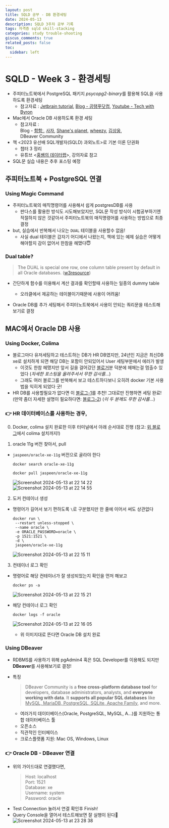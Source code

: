 ```yaml
---
layout: post
title: SQLD 공부 - DB 환경세팅
date: 2024-05-13
description: SQLD 3주차 공부 기록
tags: 자격증 sqld skill-stacking
categories: study trouble-shooting
giscus_comments: true
related_posts: false
toc:
  sidebar: left
---
```


# SQLD - Week 3 - 환경세팅
- 주피터노트북에서 PostgreSQL 패키지 *psycopg2-binary*를 활용해 SQL을 사용하도록 환경세팅
  - 참고자료 : [Jetbrain tutorial](https://datalore.jetbrains.com/report/static/0k5R4AZgfYFgpwZkcb3f7G/F4dVZDGdekdgiJ8PKPUQ4w), [Blog - 곰탱푸닷컴](https://www.bearpooh.com/147), [Youtube - Tech with Byron](https://www.youtube.com/watch?v=le_GyH6kZTo)
- Mac에서 Oracle DB 사용하도록 환경 세팅
  - 참고자료 :<br>
  Blog - [함함ː](https://intheham.tistory.com/23), [사자](https://velog.io/@devsaza/M1-M2-Mac-OS%EC%97%90%EC%84%9C-Oracle-DB-%EC%82%AC%EC%9A%A9%ED%95%98%EA%B8%B0), [Shane's planet](https://shanepark.tistory.com/), [wheezy](https://velog.io/@wheezy_han/DBeaver), [김상웅](https://velog.io/@sangwoong/Database-DBeaver), <br>
  DBeaver Community
- 책 <2023 유선배 SQL개발자(SQLD) 과외노트>로 기본 이론 단권화
  - 챕터 3 정리
  - 유튜브 <[홍쌤의 데이터랩](https://www.youtube.com/@hdatalab)>, 강의자료 참고
- SQL문 실습 내용은 추후 포스팅 예정


## 주피터노트북 + PostgreSQL 연결
### Using Magic Command
- 주피터노트북의 매직명령어를 사용해서 쉽게 postgresDB를 사용
  - 판다스를 활용한 방식도 시도해보았지만, SQL문 작성 방식이 시험공부하기엔 적절하지 않은 것같아서 주피터노트북의 매직명령어를 사용하는 방법으로 최종 결정
- but, 실습에서 반복해서 나오는 `DUAL` 테이블을 사용할수 없음!
  - 사실 dual 테이블은 갑자기 어디에서 나왔는지, 책에 있는 예제 실습은 어떻게 해야할지 감이 없어서 한참을 헤맸다😇

### Dual table?
> The DUAL is special one row, one column table present by default in all Oracle databases. ([w3resource](https://www.w3resource.com/sql/sql-dual-table.php))

- 간단하게 함수를 이용해서 계산 결과를 확인할때 사용하는 일종의 dummy table
  - 오라클에서 제공하는 테이블이기때문에 사용이 어려움!

- Oracle DB를 추가 세팅해서 주피터노트북에서 사용이 안되는 쿼리문을 테스트해보기로 결정 

## MAC에서 Oracle DB 사용
### Using Docker, Colima
- 블로그마다 유저세팅하고 테스트하는 DB가 HR DB였지만, 24년인 지금은 최신DB xe로 설치하게 되면 해당 DB는 포함이 안되있어서 User 세팅부분에서 에러가 발생
  - 이것도 한참 헤맸지만 앞서 길을 걸어갔던 [블로거](https://intheham.tistory.com/23)분 덕분에 헤매는걸 멈출수 있었다 (*자세한 포스팅을 올려주셔서 무한 감사를...*)
  - 그래도 여러 블로그를 반복해서 보고 테스트하다보니 오히려 docker 기본 사용법을 익히게 되었다 굿!
- HR DB를 사용할필요가 없다면 이 [블로그-1](https://velog.io/@devsaza/M1-M2-Mac-OS%EC%97%90%EC%84%9C-Oracle-DB-%EC%82%AC%EC%9A%A9%ED%95%98%EA%B8%B0)를 추천! 그대로만 진행하면 세팅 완료! (만약 좀더 자세한 설명이 필요하다면: [블로그-2](https://shanepark.tistory.com/400))
(*이 두 분께도 무한 감사를...*)

### 👉 HR 데이터베이스를 사용하는 경우,
0. Docker, colima 설치 완료한 이후 터미널에서 아래 순서대로 진행
(참고: [위 블로그](https://velog.io/@devsaza/M1-M2-Mac-OS%EC%97%90%EC%84%9C-Oracle-DB-%EC%82%AC%EC%9A%A9%ED%95%98%EA%B8%B0)에서 colima 설치까지!)

1. oracle 11g 버전 찾아서, pull

- `jaspeen/oracle-xe-11g` 버전으로 골라야 한다

  ```shell
  docker search oracle-xe-11g

  docker pull jaspeen/oracle-xe-11g
  ```
  ![Screenshot 2024-05-13 at 22 14 22](https://github.com/seulwithlove/seulwithlove/assets/140625136/b61452e2-43fd-42cf-88e7-a0b1c36f98fc)<br>
  ![Screenshot 2024-05-13 at 22 14 55](https://github.com/seulwithlove/seulwithlove/assets/140625136/a736c513-bc5e-45f0-91e2-17d8e03a9ed7)

2. 도커 컨테이너 생성

- 명령어가 길어서 보기 편하도록 `\`로 구분했지만 한 줄에 이어서 써도 상관없다
  ```shell
  docker run \
   --restart unless-stopped \
   --name oracle \
   -e ORACLE_PASSWORD=oracle \
   -p 1521:1521 \
   -d \
   jaspeen/oracle-xe-11g
  ```
  ![Screenshot 2024-05-13 at 22 15 11](https://github.com/seulwithlove/seulwithlove/assets/140625136/766b0ded-00f7-435a-80f9-499c5c85d086)

3. 컨테이너 로그 확인

- 명령어로 해당 컨테이너가 잘 생성되었는지 확인을 먼저 해보고
  ```shell
  docker ps -a
  ```
  ![Screenshot 2024-05-13 at 22 15 21](https://github.com/seulwithlove/seulwithlove/assets/140625136/91058da7-c9c8-40c1-aae0-1a6db0bb5d43)

- 해당 컨테이너 로그 확인
  ```shell
  docker logs -f oracle
  ```
  ![Screenshot 2024-05-13 at 22 16 05](https://github.com/seulwithlove/seulwithlove/assets/140625136/2f44026f-d7ef-491e-a8e6-cbe32a6fe6da)

  - 위 이미지대로 뜬다면 Oracle DB 설치 완료


### Using DBeaver
- RDBMS를 사용하기 위해 pgAdmin4 혹은 SQL Developer를 이용해도 되지만 **DBeaver**를 사용해보기로 결정! 
- 특징
  > DBeaver Community is a **free cross-platform database tool** for developers, database administrators, analysts, and **everyone working with data**. It **supports all popular SQL databases** like <u>MySQL, MariaDB, PostgreSQL, SQLite, Apache Family</u>, and more. 

  - 여러가지 데이터베이스(Oracle, PostgreSQL, MySQL, A...)를 지원하는 통합 데이터베이스 툴
  - 오픈소스
  - 직관적인 인터페이스
  - 크로스플랫폼 지원: Mac OS, Windows, Linux

### 👉 Oracle DB - DBeaver 연결
- 위의 가이드대로 연결했다면, 
  > Host: localhost<br>
  > Port: 1521<br>
  > Database: xe<br>
  > Username: system<br>
  > Password: oracle
- Test Connection 눌러서 연결 확인후 Finish! 
- Query Console을 열어서 테스트해보면 잘 실행이 된다🥳
  ![Screenshot 2024-05-13 at 23 28 38](https://github.com/seulwithlove/seulwithlove/assets/140625136/68bd1d97-52f0-4413-ba2f-fabb59012d10)

